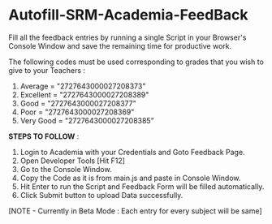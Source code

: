 # Autofill-SRM-Academia-FeedBack
Fill all the feedback entries by running a single Script in your Browser's Console Window and save the remaining time for productive work.

The following codes must be used corresponding to grades that you wish to give to your Teachers :

1) Average = "2727643000027208373"
2) Excellent = "2727643000027208389"
3) Good = "2727643000027208377"
4) Poor = "2727643000027208369"
5) Very Good = "2727643000027208385"

__STEPS TO FOLLOW__ : 

1) Login to Academia with your Credentials and Goto Feedback Page.
2) Open Developer Tools [Hit F12]
3) Go to the Console Window.
4) Copy the Code as it is from main.js and paste in Console Window.
5) Hit Enter to run the Script and Feedback Form will be filled automatically.
6) Click Submit button to upload Data successfully.

[NOTE - Currently in Beta Mode : Each entry for every subject will be same]
